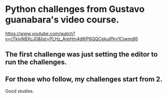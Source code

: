 
# Python challenges from Gustavo guanabara's video course.

https://www.youtube.com/watch?v=cTkivN8XcJ0&list=PLHz_AreHm4dlKP6QQCekuIPky1CiwmdI6

## The first challenge was just setting the editor to run the challenges.

## For those who follow, my challenges start from 2.


Good studies.